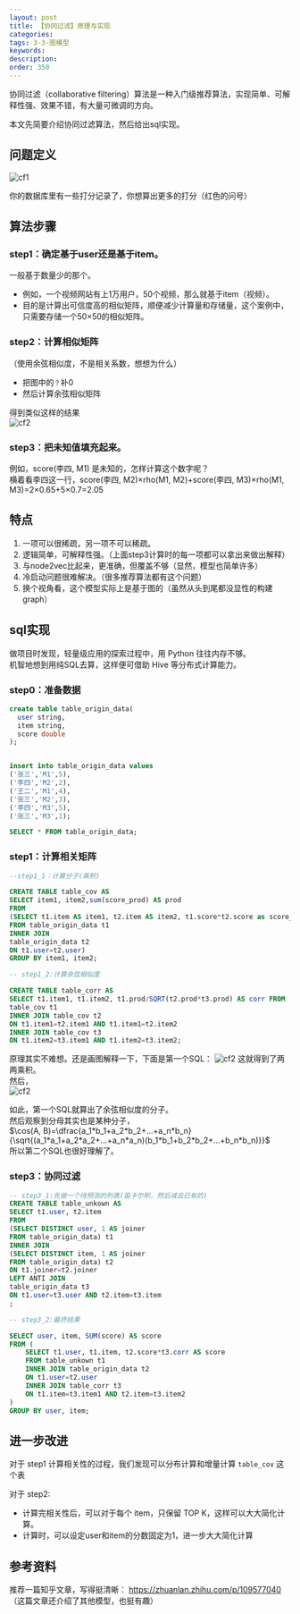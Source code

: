```yaml
---
layout: post
title: 【协同过滤】原理与实现
categories:
tags: 3-3-图模型
keywords:
description:
order: 350
---
```



协同过滤（collaborative filtering）算法是一种入门级推荐算法，实现简单、可解释性强、效果不错，有大量可微调的方向。

本文先简要介绍协同过滤算法，然后给出sql实现。


## 问题定义

![cf1](/pictures_for_blog/machine_learning/recommend/cf1.gif)

你的数据库里有一些打分记录了，你想算出更多的打分（红色的问号）

## 算法步骤
### step1：确定基于user还是基于item。  
一般基于数量少的那个。
- 例如，一个视频网站有上1万用户，50个视频，那么就基于item（视频）。
- 目的是计算出可信度高的相似矩阵，顺便减少计算量和存储量，这个案例中，只需要存储一个50×50的相似矩阵。

### step2：计算相似矩阵
（使用余弦相似度，不是相关系数，想想为什么）
- 把图中的`？`补0
- 然后计算余弦相似矩阵


得到类似这样的结果  
![cf2](/pictures_for_blog/machine_learning/recommend/cf2.gif)

### step3：把未知值填充起来。

例如，score(李四, M1) 是未知的，怎样计算这个数字呢？  
横着看李四这一行，score(李四, M2)×rho(M1, M2)+score(李四, M3)×rho(M1, M3)=2×0.65+5×0.7=2.05


## 特点
1. 一项可以很稀疏，另一项不可以稀疏。
2. 逻辑简单，可解释性强。（上面step3计算时的每一项都可以拿出来做出解释）
3. 与node2vec比起来，更准确，但覆盖不够（显然，模型也简单许多）
4. 冷启动问题很难解决。（很多推荐算法都有这个问题）
4. 换个视角看，这个模型实际上是基于图的（虽然从头到尾都没显性的构建 graph）


## sql实现
做项目时发现，轻量级应用的探索过程中，用 Python 往往内存不够。  
机智地想到用纯SQL去算，这样便可借助 Hive 等分布式计算能力。

### step0：准备数据
```sql
create table table_origin_data(
  user string,
  item string,
  score double
);


insert into table_origin_data values
('张三','M1',5),
('李四','M2',2),
('王二','M1',4),
('张三','M2',3),
('李四','M3',5),
('张三','M3',1);

SELECT * FROM table_origin_data;
```

### step1：计算相关矩阵
```sql
--step1_1：计算分子(乘积)

CREATE TABLE table_cov AS
SELECT item1, item2,sum(score_prod) AS prod
FROM
(SELECT t1.item AS item1, t2.item AS item2, t1.score*t2.score as score_prod
FROM table_origin_data t1
INNER JOIN
table_origin_data t2
ON t1.user=t2.user)
GROUP BY item1, item2;

-- step1_2:计算余弦相似度

CREATE TABLE table_corr AS
SELECT t1.item1, t1.item2, t1.prod/SQRT(t2.prod*t3.prod) AS corr FROM
table_cov t1
INNER JOIN table_cov t2
ON t1.item1=t2.item1 AND t1.item1=t2.item2
INNER JOIN table_cov t3
ON t1.item2=t3.item1 AND t1.item2=t3.item2;
```

原理其实不难想。还是画图解释一下，下面是第一个SQL：
![cf2](/pictures_for_blog/machine_learning/recommend/cf3.jpg)
这就得到了两两乘积。  
然后，  
![cf2](/pictures_for_blog/machine_learning/recommend/cf4.jpg)

如此，第一个SQL就算出了余弦相似度的分子。  
然后观察到分母其实也是某种分子，  
$\cos(A, B)=\dfrac{a_1*b_1+a_2*b_2+...+a_n*b_n}{\sqrt{(a_1*a_1+a_2*a_2+...+a_n*a_n)(b_1*b_1+b_2*b_2+...+b_n*b_n)}}$  
所以第二个SQL也很好理解了。


### step3：协同过滤
```sql
-- step3_1:先做一个待预测的列表(笛卡尔积，然后减去已有的)
CREATE TABLE table_unkown AS
SELECT t1.user, t2.item
FROM
(SELECT DISTINCT user, 1 AS joiner
FROM table_origin_data) t1
INNER JOIN
(SELECT DISTINCT item, 1 AS joiner
FROM table_origin_data) t2
ON t1.joiner=t2.joiner
LEFT ANTI JOIN
table_origin_data t3
ON t1.user=t3.user AND t2.item=t3.item
;

-- step3_2:最终结果

SELECT user, item, SUM(score) AS score
FROM (
    SELECT t1.user, t1.item, t2.score*t3.corr AS score
    FROM table_unkown t1
    INNER JOIN table_origin_data t2
    ON t1.user=t2.user
    INNER JOIN table_corr t3
    ON t1.item=t3.item1 AND t2.item=t3.item2
)
GROUP BY user, item;
```

## 进一步改进

对于 step1 计算相关性的过程，我们发现可以分布计算和增量计算 `table_cov` 这个表

对于 step2:
- 计算完相关性后，可以对于每个 item，只保留 TOP K，这样可以大大简化计算。
- 计算时，可以设定user和item的分数固定为1，进一步大大简化计算


## 参考资料

推荐一篇知乎文章，写得挺清晰：
https://zhuanlan.zhihu.com/p/109577040 （这篇文章还介绍了其他模型，也挺有趣）  
